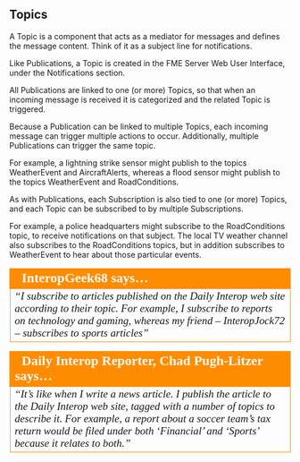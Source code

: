## Topics ##

A Topic is a component that acts as a mediator for messages and defines the message content. Think of it as a subject line for notifications.

Like Publications, a Topic is created in the FME Server Web User Interface, under the Notifications section.

All Publications are linked to one (or more) Topics, so that when an incoming message is received it is categorized and the related Topic is triggered.

Because a Publication can be linked to multiple Topics, each incoming message can trigger multiple actions to occur. Additionally, multiple Publications can trigger the same topic.

For example, a lightning strike sensor might publish to the topics WeatherEvent and AircraftAlerts, whereas a flood sensor might publish to the topics WeatherEvent and RoadConditions.




As with Publications, each Subscription is also tied to one (or more) Topics, and each Topic can be subscribed to by multiple Subscriptions.

For example, a police headquarters might subscribe to the RoadConditions topic, to receive notifications on that subject. The local TV weather channel also subscribes to the RoadConditions topics, but in addition subscribes to WeatherEvent to hear about those particular events.






<table style="border-spacing: 0px">
<tr>
<td style="vertical-align:middle;background-color:darkorange;border: 2px solid darkorange">
<i class="fa fa-quote-left fa-lg fa-pull-left fa-fw" style="color:white;padding-right: 12px;vertical-align:text-top"></i>
<span style="color:white;font-size:x-large;font-weight: bold;font-family:serif">InteropGeek68 says…</span>
</td>
</tr>

<tr>
<td style="border: 1px solid darkorange">
<span style="font-family:serif; font-style:italic; font-size:larger">
“I subscribe to articles published on the Daily Interop web site
according to their topic.
For example, I subscribe to reports on technology and gaming,
whereas my friend – InteropJock72 – subscribes to sports articles”
</span>
</td>
</tr>
</table>


<table style="border-spacing: 0px">
<tr>
<td style="vertical-align:middle;background-color:darkorange;border: 2px solid darkorange">
<i class="fa fa-quote-left fa-lg fa-pull-left fa-fw" style="color:white;padding-right: 12px;vertical-align:text-top"></i>
<span style="color:white;font-size:x-large;font-weight: bold;font-family:serif">Daily Interop Reporter, Chad Pugh-Litzer says…</span>
</td>
</tr>

<tr>
<td style="border: 1px solid darkorange">
<span style="font-family:serif; font-style:italic; font-size:larger">
“It’s like when I write a news article. I publish the article to the Daily
Interop web site, tagged with a number of topics to describe it.
For example, a report about a soccer team’s tax return would be filed
under both ‘Financial’ and ‘Sports’ because it relates to both.”
</span>
</td>
</tr>
</table>